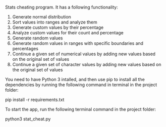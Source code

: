 Stats cheating program. It has a following functionality:
1. Generate normal distribution
2. Sort values into ranges and analyze them
3. Generate custom values by their percentage
4. Analyze custom values for their count and percentage
5. Generate random values
6. Generate random values in ranges with specific boundaries and percentages
7. Continue a given set of numerical values by adding new values based on the original set of values
8. Continue a given set of character values by adding new values based on the original set of values

You need to have Python 3 intalled, and then use pip to install all the dependencies by running the following command in terminal in the project folder:

pip install -r requirements.txt

To start the app, run the following terminal command in the project folder:

python3 stat_cheat.py
